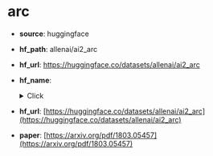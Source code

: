 
# arc
+ **source**: huggingface
+ **hf_path**: allenai/ai2_arc
+ **hf_url**: https://huggingface.co/datasets/allenai/ai2_arc
+ **hf_name**: 
    <details>
        <summary>Click</summary>
            <div>  -  <code>ARC-Challenge</code></div>
            <div>  -  <code>ARC-Easy</code></div>
    </details>
 
+ **hf_url**: [https://huggingface.co/datasets/allenai/ai2_arc](https://huggingface.co/datasets/allenai/ai2_arc)  
+ **paper**: [https://arxiv.org/pdf/1803.05457](https://arxiv.org/pdf/1803.05457)  
